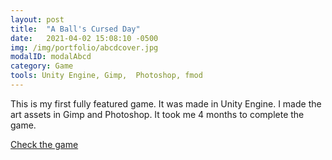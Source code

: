 ```yaml
---
layout: post
title:  "A Ball's Cursed Day"
date:   2021-04-02 15:08:10 -0500
img: /img/portfolio/abcdcover.jpg
modalID: modalAbcd
category: Game
tools: Unity Engine, Gimp,  Photoshop, fmod
---
```

This is my first fully featured game. It was made in Unity Engine. 
I made the art assets in Gimp and Photoshop. It took me 4 months to complete the game.

[Check the game][game-link]



[game-link]: https://strangegamestemp.itch.io/a-balls-cursed-day